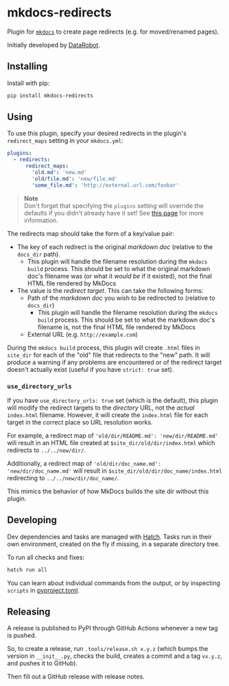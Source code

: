 # mkdocs-redirects

Plugin for [`mkdocs`](https://www.mkdocs.org/) to create page redirects (e.g. for moved/renamed pages).

Initially developed by [DataRobot](https://www.datarobot.com/).

## Installing

Install with pip:

```bash
pip install mkdocs-redirects
```

## Using

To use this plugin, specify your desired redirects in the plugin's `redirect_maps` setting in your `mkdocs.yml`:

```yaml
plugins:
  - redirects:
      redirect_maps:
        'old.md': 'new.md'
        'old/file.md': 'new/file.md'
        'some_file.md': 'http://external.url.com/foobar'
```

> **Note**  
> Don't forget that specifying the `plugins` setting will override the defaults if you didn't already have it set! See [this page](https://www.mkdocs.org/user-guide/configuration/#plugins) for more information.

The redirects map should take the form of a key/value pair:

- The key of each redirect is the original _markdown doc_ (relative to the `docs_dir` path).
  - This plugin will handle the filename resolution during the `mkdocs build` process.
    This should be set to what the original markdown doc's filename was (or what it _would be_ if it existed), not the final HTML file rendered by MkDocs
- The value is the _redirect target_. This can take the following forms:
  - Path of the _markdown doc_ you wish to be redirected to (relative to `docs_dir`)
    - This plugin will handle the filename resolution during the `mkdocs build` process.
      This should be set to what the markdown doc's filename is, not the final HTML file rendered by MkDocs
  - External URL (e.g. `http://example.com`)

During the `mkdocs build` process, this plugin will create `.html` files in `site_dir` for each of the "old" file that redirects to the "new" path.
It will produce a warning if any problems are encountered or of the redirect target doesn't actually exist (useful if you have `strict: true` set).

### `use_directory_urls`

If you have `use_directory_urls: true` set (which is the default), this plugin will modify the redirect targets to the _directory_ URL, not the _actual_ `index.html` filename.
However, it will create the `index.html` file for each target in the correct place so URL resolution works.

For example, a redirect map of `'old/dir/README.md': 'new/dir/README.md'` will result in an HTML file created at `$site_dir/old/dir/index.html` which redirects to `../../new/dir/`.

Additionally, a redirect map of `'old/dir/doc_name.md': 'new/dir/doc_name.md'` will result in `$site_dir/old/dir/doc_name/index.html` redirecting to `../../new/dir/doc_name/`.

This mimics the behavior of how MkDocs builds the site dir without this plugin.

## Developing

Dev dependencies and tasks are managed with [Hatch](https://hatch.pypa.io/). Tasks run in their own environment, created on the fly if missing, in a separate directory tree.

To run all checks and fixes:

```bash
hatch run all
```

You can learn about individual commands from the output, or by inspecting `scripts` in [pyproject.toml](pyproject.toml).

## Releasing

A release is published to PyPI through GitHub Actions whenever a new tag is pushed.

So, to create a release, run `.tools/release.sh x.y.z` (which bumps the version in `__init__.py`, checks the build, creates a commit and a tag `vx.y.z`, and pushes it to GitHub).

Then fill out a GitHub release with release notes.
